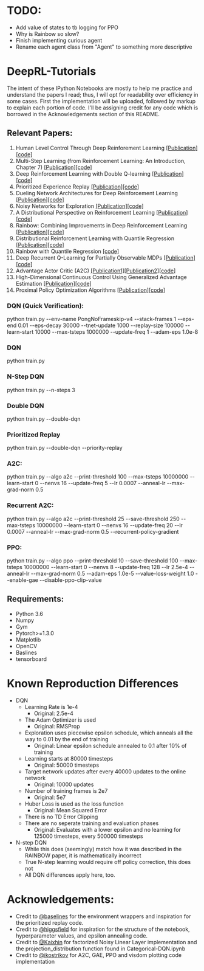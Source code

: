 # TODO:
* Add value of states to tb logging for PPO
* Why is Rainbow so slow?
* Finish implementing curious agent
* Rename each agent class from "Agent" to something more descriptive

# DeepRL-Tutorials
The intent of these IPython Notebooks are mostly to help me practice and understand the papers I read; thus, I will opt for readability over efficiency in some cases. First the implementation will be uploaded, followed by markup to explain each portion of code. I'll be assigning credit for any code which is  borrowed in the Acknowledgements section of this README.


## Relevant Papers:
1. Human Level Control Through Deep Reinforement Learning [[Publication]](https://deepmind.com/research/publications/human-level-control-through-deep-reinforcement-learning/) [[code]](https://github.com/qfettes/DeepRL-Tutorials/blob/master/01.DQN.ipynb) 
2. Multi-Step Learning (from Reinforcement Learning: An Introduction, Chapter 7) [[Publication]](http://incompleteideas.net/book/the-book-2nd.html)[[code]](https://github.com/qfettes/DeepRL-Tutorials/blob/master/02.NStep_DQN.ipynb) 
3. Deep Reinforcement Learning with Double Q-learning [[Publication]](https://arxiv.org/abs/1509.06461)[[code]](https://github.com/qfettes/DeepRL-Tutorials/blob/master/03.Double_DQN.ipynb) 
4. Prioritized Experience Replay [[Publication]](https://arxiv.org/abs/1511.05952?context=cs)[[code]](https://github.com/qfettes/DeepRL-Tutorials/blob/master/06.DQN_PriorityReplay.ipynb)
5. Dueling Network Architectures for Deep Reinforcement Learning [[Publication]](https://arxiv.org/abs/1511.06581)[[code]](https://github.com/qfettes/DeepRL-Tutorials/blob/master/04.Dueling_DQN.ipynb) 
6. Noisy Networks for Exploration [[Publication]](https://arxiv.org/abs/1706.10295)[[code]](https://github.com/qfettes/DeepRL-Tutorials/blob/master/05.DQN-NoisyNets.ipynb)
7. A Distributional Perspective on Reinforcement Learning [[Publication]](https://arxiv.org/abs/1707.06887)[[code]](https://github.com/qfettes/DeepRL-Tutorials/blob/master/07.Categorical-DQN.ipynb)
8. Rainbow: Combining Improvements in Deep Reinforcement Learning [[Publication]](https://arxiv.org/abs/1710.02298)[[code]](https://github.com/qfettes/DeepRL-Tutorials/blob/master/08.Rainbow.ipynb)
9. Distributional Reinforcement Learning with Quantile Regression [[Publication]](https://arxiv.org/abs/1710.10044)[[code]](https://github.com/qfettes/DeepRL-Tutorials/blob/master/09.QuantileRegression-DQN.ipynb)
10. Rainbow with Quantile Regression [[code]](https://github.com/qfettes/DeepRL-Tutorials/blob/master/10.Quantile-Rainbow.ipynb)
11. Deep Recurrent Q-Learning for Partially Observable MDPs [[Publication]](https://arxiv.org/abs/1507.06527)[[code]](https://github.com/qfettes/DeepRL-Tutorials/blob/master/11.DRQN.ipynb)
12. Advantage Actor Critic (A2C) [[Publication1]](https://arxiv.org/abs/1602.01783)[[Publication2]](https://blog.openai.com/baselines-acktr-a2c/)[[code]](https://github.com/qfettes/DeepRL-Tutorials/blob/master/12.A2C.ipynb)
13. High-Dimensional Continuous Control Using Generalized Advantage Estimation [[Publication]](https://arxiv.org/abs/1506.02438)[[code]](https://github.com/qfettes/DeepRL-Tutorials/blob/master/13.GAE.ipynb)
14. Proximal Policy Optimization Algorithms [[Publication]](https://arxiv.org/abs/1707.06347)[[code]](https://github.com/qfettes/DeepRL-Tutorials/blob/master/14.PPO.ipynb)

### DQN (Quick Verification):
python train.py --env-name PongNoFrameskip-v4 --stack-frames 1 --eps-end 0.01 --eps-decay 30000 --tnet-update 1000 --replay-size 100000 --learn-start 10000 --max-tsteps 1000000 --update-freq 1 --adam-eps 1.0e-8

### DQN
python train.py

### N-Step DQN
python train.py --n-steps 3

### Double DQN
python train.py --double-dqn

### Prioritized Replay
<!-- Need to fix up the hyperparameters to make sure they are correct here -->
python train.py --double-dqn --priority-replay

<!-- ### Dueling DQN
NOTE: fix these params more
python train.py --double-dqn --priority-replay --dueling-dqn -->

### A2C:
python train.py --algo a2c --print-threshold 100 --max-tsteps 10000000 --learn-start 0 --nenvs 16 --update-freq 5 --lr 0.0007 --anneal-lr --max-grad-norm 0.5 

### Recurrent A2C:
python train.py --algo a2c --print-threshold 25 --save-threshold 250 --max-tsteps 10000000 --learn-start 0 --nenvs 16 --update-freq 20 --lr 0.0007 --anneal-lr --max-grad-norm 0.5 --recurrent-policy-gradient

### PPO:
python train.py --algo ppo --print-threshold 10 --save-threshold 100 --max-tsteps 10000000 --learn-start 0 --nenvs 8 --update-freq 128 --lr 2.5e-4 --anneal-lr --max-grad-norm 0.5 --adam-eps 1.0e-5 --value-loss-weight 1.0 --enable-gae --disable-ppo-clip-value
    
## Requirements: 

* Python 3.6
* Numpy 
* Gym 
* Pytorch>=1.3.0
* Matplotlib 
* OpenCV 
* Baslines
* tensorboard

# Known Reproduction Differences
* DQN
    * Learning Rate is 1e-4
        * Original: 2.5e-4
    * The Adam Optimizer is used
        * Original: RMSProp
    * Exploration uses piecewise epsilon schedule, which anneals all the way to 0.01 by the end of training
        * Original: Linear epsilon schedule annealed to 0.1 after 10% of training
    * Learning starts at 80000 timesteps
        * Original: 50000 timesteps
    * Target network updates after every 40000 updates to the online network
        * Original: 10000 updates
    * Number of training frames is 2e7
        * Original: 5e7
    * Huber Loss is used as the loss function
        * Original: Mean Squared Error
    * There is no TD Error Clipping
    * There are no seperate training and evaluation phases
        * Original: Evaluates with a lower epsilon and no learning for 125000 timesteps, every 500000 timesteps
* N-step DQN
    * While this does (seemingly) match how it was described in the RAINBOW paper, it is mathematically incorrect
    * True N-step learning would require off policy correction, this does not
    * All DQN differences apply here, too.

# Acknowledgements: 
* Credit to [@baselines](https://github.com/openai/baselines) for the environment wrappers and inspiration for the prioritized replay code.
* Credit to [@higgsfield](https://github.com/higgsfield) for inspiration for the structure of the notebook, hyperparameter values, and epsilon annealing code.
* Credit to [@Kaixhin](https://github.com/Kaixhin) for factorized Noisy Linear Layer implementation and the projection_distribution function found in Categorical-DQN.ipynb
* Credit to [@ikostrikov](https://github.com/ikostrikov/pytorch-a2c-ppo-acktr) for A2C, GAE, PPO and visdom plotting code implementation
